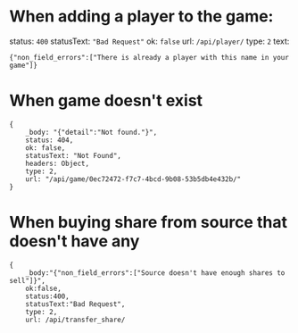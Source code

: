 When adding a player to the game:
================================
status: `400`
statusText: `"Bad Request"`
ok: `false`
url: `/api/player/`
type: `2`
text:
```
{"non_field_errors":["There is already a player with this name in your game"]}
```

When game doesn't exist
=======================
```
{
	_body: "{"detail":"Not found."}",
	status: 404,
	ok: false,
	statusText: "Not Found",
	headers: Object,
	type: 2,
	url: "/api/game/0ec72472-f7c7-4bcd-9b08-53b5db4e432b/"
}
```

When buying share from source that doesn't have any
===================================================
```
{
	_body:"{"non_field_errors":["Source doesn't have enough shares to sell"]}",
	ok:false,
	status:400,
	statusText:"Bad Request",
	type: 2,
	url: /api/transfer_share/
```
